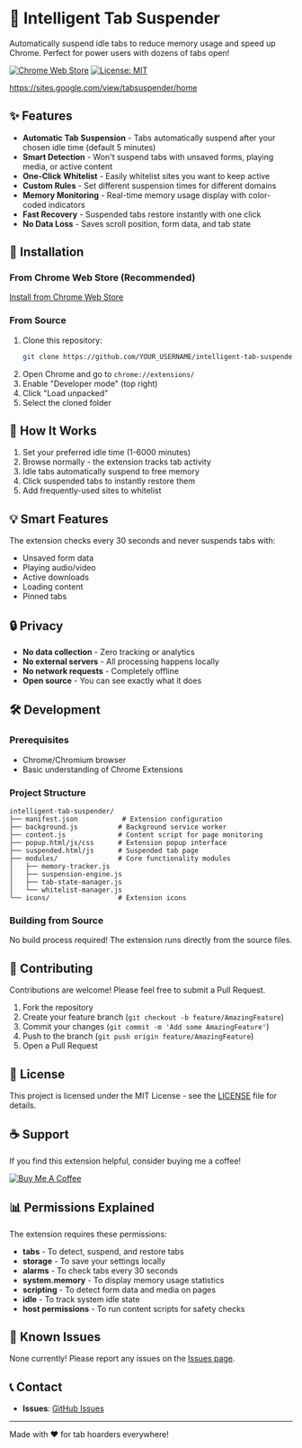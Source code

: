 # 🌙 Intelligent Tab Suspender

Automatically suspend idle tabs to reduce memory usage and speed up Chrome. Perfect for power users with dozens of tabs open!

[![Chrome Web Store](https://img.shields.io/chrome-web-store/v/YOUR_EXTENSION_ID?label=Chrome%20Web%20Store)](https://chrome.google.com/webstore/detail/YOUR_EXTENSION_ID)
[![License: MIT](https://img.shields.io/badge/License-MIT-yellow.svg)](https://opensource.org/licenses/MIT)

https://sites.google.com/view/tabsuspender/home

## ✨ Features

- **Automatic Tab Suspension** - Tabs automatically suspend after your chosen idle time (default 5 minutes)
- **Smart Detection** - Won't suspend tabs with unsaved forms, playing media, or active content
- **One-Click Whitelist** - Easily whitelist sites you want to keep active
- **Custom Rules** - Set different suspension times for different domains
- **Memory Monitoring** - Real-time memory usage display with color-coded indicators
- **Fast Recovery** - Suspended tabs restore instantly with one click
- **No Data Loss** - Saves scroll position, form data, and tab state

## 🚀 Installation

### From Chrome Web Store (Recommended)
[Install from Chrome Web Store](https://chrome.google.com/webstore/detail/YOUR_EXTENSION_ID)

### From Source
1. Clone this repository:
   ```bash
   git clone https://github.com/YOUR_USERNAME/intelligent-tab-suspender.git
   ```
2. Open Chrome and go to `chrome://extensions/`
3. Enable "Developer mode" (top right)
4. Click "Load unpacked"
5. Select the cloned folder

## 📖 How It Works

1. Set your preferred idle time (1-6000 minutes)
2. Browse normally - the extension tracks tab activity
3. Idle tabs automatically suspend to free memory
4. Click suspended tabs to instantly restore them
5. Add frequently-used sites to whitelist

## 💡 Smart Features

The extension checks every 30 seconds and never suspends tabs with:
- Unsaved form data
- Playing audio/video
- Active downloads
- Loading content
- Pinned tabs

## 🔒 Privacy

- **No data collection** - Zero tracking or analytics
- **No external servers** - All processing happens locally
- **No network requests** - Completely offline
- **Open source** - You can see exactly what it does

## 🛠️ Development

### Prerequisites
- Chrome/Chromium browser
- Basic understanding of Chrome Extensions

### Project Structure
```
intelligent-tab-suspender/
├── manifest.json           # Extension configuration
├── background.js          # Background service worker
├── content.js             # Content script for page monitoring
├── popup.html/js/css      # Extension popup interface
├── suspended.html/js      # Suspended tab page
├── modules/               # Core functionality modules
│   ├── memory-tracker.js
│   ├── suspension-engine.js
│   ├── tab-state-manager.js
│   └── whitelist-manager.js
└── icons/                 # Extension icons
```

### Building from Source
No build process required! The extension runs directly from the source files.

## 🤝 Contributing

Contributions are welcome! Please feel free to submit a Pull Request.

1. Fork the repository
2. Create your feature branch (`git checkout -b feature/AmazingFeature`)
3. Commit your changes (`git commit -m 'Add some AmazingFeature'`)
4. Push to the branch (`git push origin feature/AmazingFeature`)
5. Open a Pull Request

## 📝 License

This project is licensed under the MIT License - see the [LICENSE](LICENSE) file for details.

## ☕ Support

If you find this extension helpful, consider buying me a coffee!

[![Buy Me A Coffee](https://img.shields.io/badge/Buy%20Me%20A%20Coffee-Support-yellow?style=for-the-badge&logo=buy-me-a-coffee)](https://buymeacoffee.com/NoahCollin)

## 📊 Permissions Explained

The extension requires these permissions:
- **tabs** - To detect, suspend, and restore tabs
- **storage** - To save your settings locally
- **alarms** - To check tabs every 30 seconds
- **system.memory** - To display memory usage statistics
- **scripting** - To detect form data and media on pages
- **idle** - To track system idle state
- **host permissions** - To run content scripts for safety checks

## 🐛 Known Issues

None currently! Please report any issues on the [Issues page](https://github.com/YOUR_USERNAME/intelligent-tab-suspender/issues).

## 📞 Contact

- **Issues**: [GitHub Issues](https://github.com/nono638/intelligent-tab-suspender/issues)

---

Made with ❤️ for tab hoarders everywhere!
